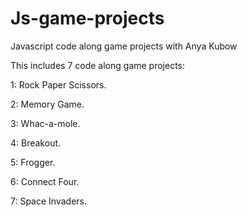 # Js-game-projects
Javascript code along game projects with Anya Kubow

This includes 7 code along game projects:

1: Rock Paper Scissors.

2: Memory Game.

3: Whac-a-mole.

4: Breakout.

5: Frogger.

6: Connect Four.

7: Space Invaders.
